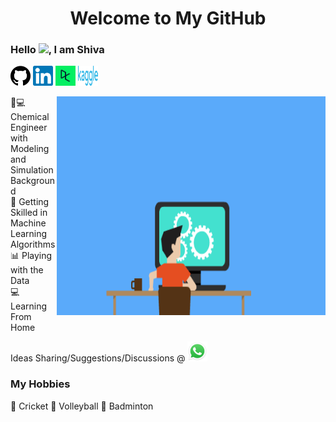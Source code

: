 <h1 align="center">Welcome to My GitHub

### Hello <img src="https://media.giphy.com/media/hvRJCLFzcasrR4ia7z/giphy.gif" width="25px">, I am Shiva <br>

<p align="left">
  <a href="https://github.com/shivavaddagani"><img alt="GitHub" title="GitHub" height="32" width="32"
src="https://github.com/shivavaddagani/shivavaddagani/blob/master/images/github.png"></a>
  <a href="https://www.linkedin.com/in/shiva-vaddagani-84a95283/"><img alt="LinkedIn" title="LinkedIn" height="32" width="32" src="https://github.com/shivavaddagani/shivavaddagani/blob/master/images/linkedin.svg"></a>
  <a href="https://www.datacamp.com/profile/ShivaVaddagani"><img alt="DataCamp" title="DataCamp" height="32" width="32" src="https://github.com/shivavaddagani/shivavaddagani/blob/master/images/datacamp-sq.png"></a>
  <a href="https://www.kaggle.com/shivagoud6637"><img alt="Kaggle" title="Kaggle" height="32" width="32" src="https://github.com/shivavaddagani/shivavaddagani/blob/master/images/kaggle.png"></a>
</p>

<img align="right" alt="GIF" src="https://github.com/shivavaddagani/shivavaddagani/blob/master/OyGx.gif" width="430" height="350" />

🧪💻 Chemical Engineer with Modeling and Simulation Background <br>
🎯 Getting Skilled in Machine Learning Algorithms <br>
📊 Playing with the Data <br>
💻 Learning From Home <br>

Ideas Sharing/Suggestions/Discussions @ <a href="https://wa.me/9676746637"><img alt="GitHub" title="GitHub" height="32" width="32"
src="https://github.com/shivavaddagani/shivavaddagani/blob/master/images/WhatsApp.svg"></a> 

 ### My Hobbies
  
 🏏 Cricket 
 🏐 Volleyball 
 🏸 Badminton
